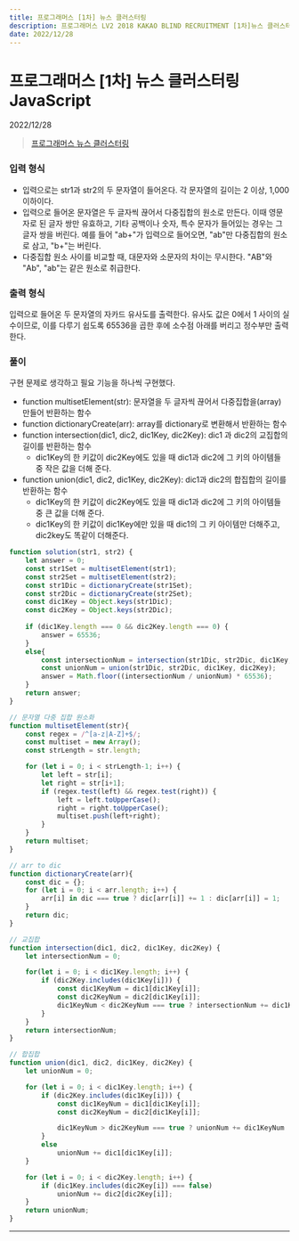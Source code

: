 ```yaml
---
title: 프로그래머스 [1차] 뉴스 클러스터링
description: 프로그래머스 LV2 2018 KAKAO BLIND RECRUITMENT [1차]뉴스 클러스터링 js
date: 2022/12/28
---
```


# 프로그래머스 \[1차] 뉴스 클러스터링 JavaScript
<div class="flex justify-end text-sm">2022/12/28</div>

> <a href="https://school.programmers.co.kr/learn/courses/30/lessons/17677?language=javascript" target="_blank" class="font-bold">프로그래머스 뉴스 클러스터링</a>

### 입력 형식
- 입력으로는 str1과 str2의 두 문자열이 들어온다. 각 문자열의 길이는 2 이상, 1,000 이하이다.
- 입력으로 들어온 문자열은 두 글자씩 끊어서 다중집합의 원소로 만든다. 이때 영문자로 된 글자 쌍만 유효하고, 기타 공백이나 숫자, 특수 문자가 들어있는 경우는 그 글자 쌍을 버린다. 예를 들어 "ab+"가 입력으로 들어오면, "ab"만 다중집합의 원소로 삼고, "b+"는 버린다.
- 다중집합 원소 사이를 비교할 때, 대문자와 소문자의 차이는 무시한다. "AB"와 "Ab", "ab"는 같은 원소로 취급한다.

### 출력 형식
입력으로 들어온 두 문자열의 자카드 유사도를 출력한다. 유사도 값은 0에서 1 사이의 실수이므로, 이를 다루기 쉽도록 65536을 곱한 후에 소수점 아래를 버리고 정수부만 출력한다.

### 풀이
구현 문제로 생각하고 필요 기능을 하나씩 구현했다.
- function multisetElement(str): 문자열을 두 글자씩 끊어서 다중집합을(array) 만들어 반환하는 함수
- function dictionaryCreate(arr): array를 dictionary로 변환해서 반환하는 함수
- function intersection(dic1, dic2, dic1Key, dic2Key): dic1 과 dic2의 교집합의 길이를 반환하는 함수
    - dic1Key의 한 키값이 dic2Key에도 있을 때 dic1과 dic2에 그 키의 아이템들 중 작은 값을 더해 준다. 
- function union(dic1, dic2, dic1Key, dic2Key): dic1과 dic2의 합집합의 길이를 반환하는 함수
    - dic1Key의 한 키값이 dic2Key에도 있을 때 dic1과 dic2에 그 키의 아이템들 중 큰 값을 더해 준다. 
    - dic1Key의 한 키값이 dic1Key에만 있을 때 dic1의 그 키 아이템만 더해주고, dic2key도 똑같이 더해준다.

``` js
function solution(str1, str2) {
    let answer = 0;
    const str1Set = multisetElement(str1);
    const str2Set = multisetElement(str2);
    const str1Dic = dictionaryCreate(str1Set);
    const str2Dic = dictionaryCreate(str2Set);
    const dic1Key = Object.keys(str1Dic);
    const dic2Key = Object.keys(str2Dic);
    
    if (dic1Key.length === 0 && dic2Key.length === 0) {
        answer = 65536;
    }
    else{
        const intersectionNum = intersection(str1Dic, str2Dic, dic1Key, dic2Key);
        const unionNum = union(str1Dic, str2Dic, dic1Key, dic2Key);
        answer = Math.floor((intersectionNum / unionNum) * 65536);
    }
    return answer;
}

// 문자열 다중 집합 원소화
function multisetElement(str){
    const regex = /^[a-z|A-Z]+$/;
    const multiset = new Array();
    const strLength = str.length;

    for (let i = 0; i < strLength-1; i++) {
        let left = str[i];
        let right = str[i+1];
        if (regex.test(left) && regex.test(right)) {
            left = left.toUpperCase();
            right = right.toUpperCase();
            multiset.push(left+right);
        }
    }
    return multiset;
}

// arr to dic 
function dictionaryCreate(arr){
    const dic = {};
    for (let i = 0; i < arr.length; i++) {
        arr[i] in dic === true ? dic[arr[i]] += 1 : dic[arr[i]] = 1;
    }
    return dic;
}

// 교집합
function intersection(dic1, dic2, dic1Key, dic2Key) {
    let intersectionNum = 0;

    for(let i = 0; i < dic1Key.length; i++) {
        if (dic2Key.includes(dic1Key[i])) {
            const dic1KeyNum = dic1[dic1Key[i]];
            const dic2KeyNum = dic2[dic1Key[i]];
            dic1KeyNum < dic2KeyNum === true ? intersectionNum += dic1KeyNum : intersectionNum += dic2KeyNum;
        }
    }
    return intersectionNum;
}

// 합집합
function union(dic1, dic2, dic1Key, dic2Key) {
    let unionNum = 0;

    for (let i = 0; i < dic1Key.length; i++) {
        if (dic2Key.includes(dic1Key[i])) {
            const dic1KeyNum = dic1[dic1Key[i]];
            const dic2KeyNum = dic2[dic1Key[i]];

            dic1KeyNum > dic2KeyNum === true ? unionNum += dic1KeyNum : unionNum += dic2KeyNum;
        }
        else
            unionNum += dic1[dic1Key[i]];
    }

    for (let i = 0; i < dic2Key.length; i++) {
        if (dic1Key.includes(dic2Key[i]) === false)
            unionNum += dic2[dic2Key[i]];
    }
    return unionNum;
}

```



---